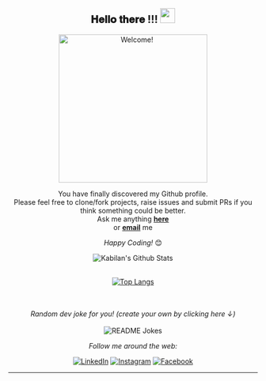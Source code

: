 <div align="center">
<h2> 𝐇𝐞𝐥𝐥𝐨 𝐭𝐡𝐞𝐫𝐞 !!! <img src="https://user-images.githubusercontent.com/84805141/194676984-3914a1aa-3e61-4353-833e-f582b7084f88.gif" width="30px"></h2>
</div>

<div align="center" width="50">

<img src="https://user-images.githubusercontent.com/84805141/166402849-92f06472-f16f-4afa-9668-97ce43996db8.gif" alt="Welcome!" width="300"/>

</div>

<div align="center">

You have finally discovered my Github profile. <br>
Please feel free to clone/fork projects, raise issues and submit PRs if you think something could be better. <br>
Ask me anything <a href="https://github.com/KabilanMA/KabilanMA/issues/new"><b>here</b></a><br>
or <a href="mailto:kabilanen@gmail.com"><b>email</b></a> me

<i>Happy Coding!</i> 😊

</div>

<div align="center">

<img align="center" src="https://github-readme-stats.vercel.app/api?username=KabilanMA&include_all_commits=true&count_private=true&show_icons=true&line_height=20&title_color=7A7ADB&icon_color=2234AE&text_color=D3D3D3&bg_color=0,000000,130F40" alt="Kabilan's Github Stats">
<br>
<br>
  
[![Top Langs](https://github-readme-stats.vercel.app/api/top-langs/?username=KabilanMA&layout=compact)](https://github.com/KabilanMA/github-readme-stats)
  
<br>
<br>
<i>Random dev joke for you! (create your own by clicking here ↓)</i><br>
<br>
<img align="center" src="https://readme-jokes.vercel.app/api" alt="README Jokes">

<br>

<i>Follow me around the web:</i><br>

<a href="https://www.linkedin.com/in/kabilan-mahathevan-a862441aa/" target="_blank"><img src="https://img.shields.io/badge/LinkedIn-%230077B5.svg?&style=flat-square&logo=linkedin&logoColor=white" alt="LinkedIn"></a>
<a href="https://www.instagram.com/kabilan.mahathevan/" target="_blank"><img src="https://img.shields.io/badge/Instagram-%23E4405F.svg?&style=flat-square&logo=instagram&logoColor=white" alt="Instagram"></a>
<a href="https://www.facebook.com/mahathevan.kabilan" target="_blank"><img src="https://img.shields.io/badge/Facebook-%231877F2.svg?&style=flat-square&logo=facebook&logoColor=white" alt="Facebook"></a>

</div>

<!--

Here are some ideas to get you started:

- 🔭 I’m currently working on ...
- 🌱 I’m currently learning ...
- 👯 I’m looking to collaborate on ...
- 🤔 I’m looking for help with ...
- 💬 Ask me about ...
- 📫 How to reach me: ...
- 😄 Pronouns: ...
- ⚡ Fun fact: ...
-->

-----
